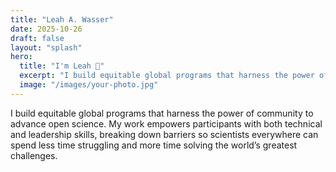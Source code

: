 ```yaml
---
title: "Leah A. Wasser"
date: 2025-10-26
draft: false
layout: "splash"
hero:
  title: "I'm Leah 👋"
  excerpt: "I build equitable global programs that harness the power of community to advance open science."
  image: "/images/your-photo.jpg"
---
```


I build equitable global programs that harness the power of community to advance open science. My work empowers participants with both technical and leadership skills, breaking down barriers so scientists everywhere can spend less time struggling and more time solving the world’s greatest challenges.
